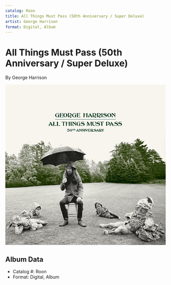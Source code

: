```yaml
---
catalog: Roon
title: All Things Must Pass (50th Anniversary / Super Deluxe)
artist: George Harrison
format: Digital, Album
---
```


# All Things Must Pass (50th Anniversary / Super Deluxe)

By George Harrison

![](../../assets/albumcovers/George_Harrison-All_Things_Must_Pass_50th_Anniversary_-_Super_Deluxe.png)

## Album Data

- Catalog #: Roon
- Format: Digital, Album

